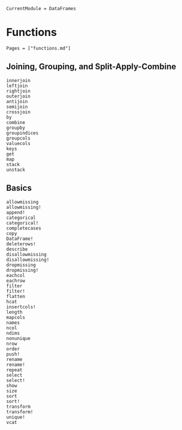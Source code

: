 ```@meta
CurrentModule = DataFrames
```

# Functions

```@index
Pages = ["functions.md"]
```

## Joining, Grouping, and Split-Apply-Combine

```@docs
innerjoin
leftjoin
rightjoin
outerjoin
antijoin
semijoin
crossjoin
by
combine
groupby
groupindices
groupcols
valuecols
keys
get
map
stack
unstack
```

## Basics

```@docs
allowmissing
allowmissing!
append!
categorical
categorical!
completecases
copy
DataFrame!
deleterows!
describe
disallowmissing
disallowmissing!
dropmissing
dropmissing!
eachcol
eachrow
filter
filter!
flatten
hcat
insertcols!
length
mapcols
names
ncol
ndims
nonunique
nrow
order
push!
rename
rename!
repeat
select
select!
show
size
sort
sort!
transform
transform!
unique!
vcat
```
